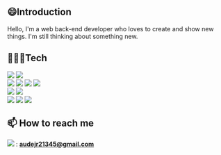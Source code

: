 ## 😄Introduction
Hello, I'm a web back-end developer who loves to create and show new things. I'm still thinking about something new.

## 👨🏻‍💻Tech
![](https://img.shields.io/badge/Javascript-F7DF1E?style=flat-square&logo=JavaScript&logoColor=white)
![](https://img.shields.io/badge/python-3776AB?style=flat-square&logo=python&logoColor=white)
<br>
![](https://img.shields.io/badge/fastapi-009688?style=flat-square&logo=fastapi&logoColor=white)
![](https://img.shields.io/badge/nodedotjs-339933?style=flat-square&logo=nodedotjs&logoColor=white)
![](https://img.shields.io/badge/mysql-4479A1?style=flat-square&logo=mysql&logoColor=white)
![](https://img.shields.io/badge/mongodb-47A248?style=flat-square&logo=mongodb&logoColor=white)
<br>
![](https://img.shields.io/badge/HTML5-E34F26?style=flat-square&logo=HTML5&logoColor=white)
![](https://img.shields.io/badge/CSS3-1572B6?style=flat-square&logo=CSS3&logoColor=white)
<br>
![](https://img.shields.io/badge/linux-FCC624?style=flat-square&logo=linux&logoColor=white)
![](https://img.shields.io/badge/docker-2496ED?style=flat-square&logo=docker&logoColor=white)
![](https://img.shields.io/badge/amazonaws-232F3E?style=flat-square&logo=amazonaws&logoColor=white)

## 📫 How to reach me
![](https://img.shields.io/badge/gmail-EA4335?style=flat-square&logo=gmail&logoColor=white) : **audejr21345@gmail.com**


<!--
**LeeMyungdeok/LeeMyungdeok** is a ✨ _special_ ✨ repository because its `README.md` (this file) appears on your GitHub profile.

Here are some ideas to get you started:

- 🔭 I’m currently working on ...
- 🌱 I’m currently learning ...
- 👯 I’m looking to collaborate on ...
- 🤔 I’m looking for help with ...
- 💬 Ask me about ...
- 📫 How to reach me: ...
- 😄 Pronouns: ...
- ⚡ Fun fact: ...
-->
